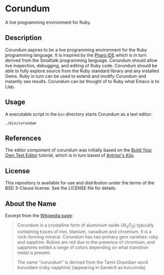 # Corundum
A live programming environment for Ruby.

## Description

Corundum aspires to be a live programming environment for the Ruby programming language. It is inspired by the [Pharo IDE](https://pharo.org/web) which is in turn derived from the Smalltalk programming language. Corundum should allow live inspection, debugging, and editing of Ruby code. Corundum should be able to fully explore source from the Ruby standard library and any installed Gems. Ruby in turn can be used to extend and modify Corundum and instantly see results. Corundum can be thought of to Ruby what Emacs is to Lisp.

## Usage

A executable script in the `bin` directory starts Corundum as a text editor:

```shell
./bin/corundum
```

## References

The editor component of corundum was initially based on the [Build Your Own Text Editor](https://viewsourcecode.org/snaptoken/kilo/index.html) tutorial, which is in turn based of [Antriez's Kilo](https://github.com/antirez/kilo).

## License

This repository is available for use and distribution under the terms of the BSD 3-Clause license. See the LICENSE file for details.

## About the Name

Excerpt from the [Wikipedia page](https://en.wikipedia.org/wiki/Corundum):

> Corundum is a crystalline form of aluminium oxide (Al<sub>2</sub>O<sub>3</sub>) typically containing traces of iron, titanium, vanadium and chromium. It is a rock-forming mineral. Corundum has two primary gem varieties: ruby and sapphire. Rubies are red due to the presence of chromium, and sapphires exhibit a range of colors depending on what transition metal is present.
>
> The name "corundum" is derived from the Tamil-Dravidian word kurundam (ruby-sapphire) (appearing in Sanskrit as kuruvinda).
